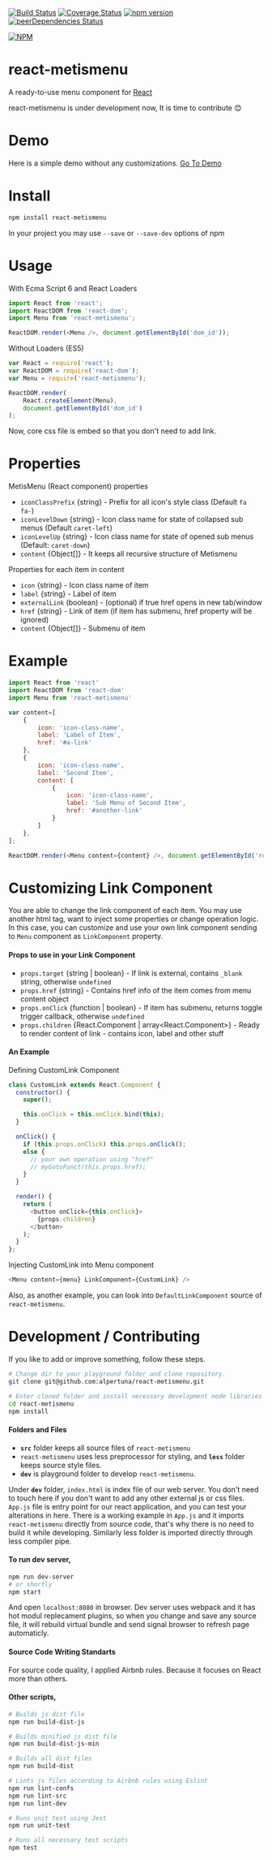 [![Build Status](https://travis-ci.org/alpertuna/react-metismenu.svg?branch=master)](https://travis-ci.org/alpertuna/react-metismenu)
[![Coverage Status](https://coveralls.io/repos/github/alpertuna/react-metismenu/badge.svg)](https://coveralls.io/github/alpertuna/react-metismenu)
[![npm version](https://badge.fury.io/js/react-metismenu.svg)](https://badge.fury.io/js/react-metismenu)
[![peerDependencies Status](https://david-dm.org/alpertuna/react-metismenu/peer-status.svg)](https://david-dm.org/alpertuna/react-metismenu?type=peer)

[![NPM](https://nodei.co/npm/react-metismenu.png?compact=true)](https://nodei.co/npm/react-metismenu/)

# react-metismenu
A ready-to-use menu component for [React](https://facebook.github.io/react/)

react-metismenu is under development now, It is time to contribute :blush:

Demo
====
Here is a simple demo without any customizations. [Go To Demo](https://alpertuna.github.io/react-metismenu/)

Install
=======

```sh
npm install react-metismenu
```
In your project you may use `--save` or `--save-dev` options of npm

Usage
=====

With Ecma Script 6 and React Loaders
```javascript
import React from 'react';
import ReactDOM from 'react-dom';
import Menu from 'react-metismenu';

ReactDOM.render(<Menu />, document.getElementById('dom_id'));
```

Without Loaders (ES5)
```javascript
var React = require('react');
var ReactDOM = require('react-dom');
var Menu = require('react-metismenu');

ReactDOM.render(
    React.createElement(Menu),
    document.getElementById('dom_id')
);
```

Now, core css file is embed so that you don't need to add link.

Properties
==========
MetisMenu (React component) properties

* `iconClassPrefix` {string} - Prefix for all icon's style class (Default `fa fa-`)
* `iconLevelDown` {string} - Icon class name for state of collapsed sub menus (Default `caret-left`)
* `iconLevelUp` {string} - Icon class name for state of opened sub menus (Default: `caret-down`)
* `content` {Object[]} - It keeps all recursive structure of Metismenu

Properties for each item in content
* `icon` {string} - Icon class name of item
* `label` {string} - Label of item
* `externalLink` (boolean) - (optional) if true href opens in new tab/window
* `href` {string} - Link of item (if item has submenu, href property will be ignored)
* `content` {Object[]} - Submenu of item

Example
=======

```javascript
import React from 'react'
import ReactDOM from 'react-dom'
import Menu from 'react-metismenu'

var content=[
    {
        icon: 'icon-class-name',
        label: 'Label of Item',
        href: '#a-link'
    },
    {
        icon: 'icon-class-name',
        label: 'Second Item',
        content: [
            {
                icon: 'icon-class-name',
                label: 'Sub Menu of Second Item',
                href: '#another-link'
            }
        ]
    },
];

ReactDOM.render(<Menu content={content} />, document.getElementById('root'));
```

Customizing Link Component
==========================
You are able to change the link component of each item.
You may use another html tag, want to inject some properties or change operation logic. In this case, you can customize and use your own link component sending to `Menu` component as `LinkComponent` property.

#### Props to use in your Link Component
- `props.target` {string | boolean} - If link is external, contains `_blank` string, otherwise `undefined`
- `props.href` {string} - Contains href info of the item comes from menu content object
- `props.onClick` {function | boolean} - If item has submenu, returns toggle trigger callback, otherwise `undefined`
- `props.children` {React.Component | array<React.Component>} -  Ready to render content of link - contains icon, label and other stuff

#### An Example
Defining CustomLink Component
```javascript
class CustomLink extends React.Component {
  constructor() {
    super();

    this.onClick = this.onClick.bind(this);
  }

  onClick() {
    if (this.props.onClick) this.props.onClick();
    else {
      // your own operation using "href"
      // myGotoFunct(this.props.href);
    }
  }

  render() {
    return (
      <button onClick={this.onClick}>
        {props.children}
      </button>
    );
  }
};
```
Injecting CustomLink into Menu component
```javascript
<Menu content={menu} LinkComponent={CustomLink} />
```
Also, as another example, you can look into `DefaultLinkComponent` source of `react-metismenu`.

Development / Contributing
==========================
If you like to add or improve something, follow these steps.

```sh
# Change dir to your playground folder and clone repository.
git clone git@github.com:alpertuna/react-metismenu.git

# Enter cloned folder and install necessary development node libraries
cd react-metismenu
npm install
```

#### Folders and Files
 - **`src`** folder keeps all source files of `react-metismenu`
 - `react-metismenu` uses less preprocessor for styling, and **`less`** folder keeps source style files.
 - **`dev`** is playground folder to develop `react-metismenu`.

Under **`dev`** folder, `index.html` is index file of our web server. You don't need to touch here if you don't want to add any other external js or css files.
`App.js` file is entry point for our react application, and you can test your alterations in here. There is a working example in `App.js` and it imports `react-metismenu` directly from source code, that's why there is no need to build it while developing. Similarly less folder is imported directly through less compiler pipe.

#### To run dev server,
```sh
npm run dev-server
# or shortly
npm start
```
And open `localhost:8080` in browser.
Dev server uses webpack and it has hot modul replecament plugins, so when you change and save any source file, it will rebuild virtual bundle and send signal browser to refresh page automaticly.

#### Source Code Writing Standarts
For source code quality, I applied Airbnb rules. Because it focuses on React more than others.


#### Other scripts,
```sh
# Builds js dist file
npm run build-dist-js

# Builds minified js dist file
npm run build-dist-js-min

# Builds all dist files
npm run build-dist

# Lints js files according to Airbnb rules using Eslint
npm run lint-confs
npm run lint-src
npm run lint-dev

# Runs unit test using Jest
npm run unit-test

# Runs all necessary test scripts
npm test
```
